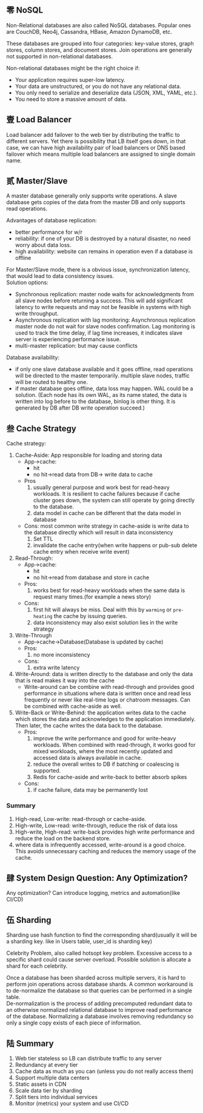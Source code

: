 ## 零 NoSQL
Non-Relational databases are also called NoSQL databases. Popular ones are CouchDB, Neo4j, Cassandra, HBase, Amazon DynamoDB, etc.

These databases are grouped into four categories: key-value stores, graph stores, column stores, and document stores. Join operations are generally not supported in non-relational databases.

Non-relational databases might be the right choice if:
* Your application requires super-low latency.
* Your data are unstructured, or you do not have any relational data.
* You only need to serialize and deserialize data (JSON, XML, YAML, etc.).
* You need to store a massive amount of data.
## 壹 Load Balancer
Load balancer add failover to the web tier by distributing the traffic to different servers. Yet there is possibility that LB itself goes down, in that case, we can have high availability pair of load balancers or DNS based failover which means multiple load balancers are assigned to single domain name.

## 贰 Master/Slave
A master database generally only supports write operations. A slave database gets copies of the data from the master DB and only supports read operations.

Advantages of database replication:
- better performance for w/r
- reliability: if one of your DB is destroyed by a natural disaster, no need worry about data loss.
- high availability: website can remains in operation even if a database is offline

For Master/Slave mode, there is a obvious issue, synchronization latency, that would lead to data consistency issues. \
Solution options:
- Synchronous replication: master node waits for acknowledgments from all slave nodes before returning a success. This will add significant latency to write requests and may not be feasible in systems with high write throughput.
- Asynchronous replication with lag monitoring: Asynchronous replication master node do not wait for slave nodes confirmation. Lag monitoring is used to track the time delay, if lag time increases, it indicates slave server is experiencing performance issue.
- multi-master replication: but may cause conflicts

Database availability:
- if only one slave database available and it goes offline, read operations will be directed to the master temporarily. multiple slave nodes, traffic will be routed to healthy one.
- if master database goes offline, data loss may happen. WAL could be a solution. (Each node has its own WAL, as its name stated, the data is written into log before to the database, binlog is other thing. It is generated by DB after DB write operation succeed.)

## 叁 Cache Strategy
Cache strategy:
1. Cache-Aside: App responsible for loading and storing data
    - App->cache:
        - hit
        - no hit->read data from DB-> write data to cache
    - Pros
        1. usually general purpose and work best for read-heavy workloads. It is resilient to cache failures because if cache cluster goes down, the system can still operate by going directly to the database. 
        2. data model in cache can be different that the data model in database
    - Cons: most common write strategy in cache-aside is write data to the database directly which will result in data inconsistency
        1. Set TTL 
        2. invalidate the cache entry(when write happens or pub-sub delete cache entry when receive write event)
2. Read-Through:
    - App->cache:
        - hit
        - no hit->read from database and store in cache
    - Pros:
        1. works best for read-heavy workloads when the same data is request many times.(for example a news story)
    - Cons:
        1. first hit will always be miss. Deal with this by `warming` or `pre-heating` the cache by issuing queries.
        2. data inconsistency may also exist solution lies in the write strategy
3. Write-Through
    - App->cache->Database(Database is updated by cache)
    - Pros:
        1. no more inconsistency
    - Cons:
        1. extra write latency
4. Write-Around: data is written directly to the database and only the data that is read makes it way into the cache
    - Write-around can be combine with read-through and provides good performance in situations where data is written once and read less frequently or never like real-time logs or chatroom messages. Can be combined with cache-aside as well.
5. Write-Back or Write-Behind: the application writes data to the cache which stores the data and acknowledges to the application immediately. Then later, the cache writes the data back to the database.
    - Pros:
        1. improve the write performance and good for write-heavy workloads. When combined with read-through, it works good for mixed workloads, where the most recently updated and accessed data is always available in cache.
        2. reduce the overall writes to DB if batching or coalescing is supported.
        3. Redis for cache-aside and write-back to better absorb spikes
    - Cons:
        1. if cache failure, data may be permanently lost
### Summary
1. High-read, Low-write: read-through or cache-aside.
2. High-write, Low-read: write-through, reduce the risk of data loss
3. High-write, High-read: write-back provides high write performance and reduce the load on the backend store.
4. where data is infrequently accessed, write-around is a good choice. This avoids unnecessary caching and reduces the memory usage of the cache.

## 肆 System Design Question: Any Optimization?
Any optimization? Can introduce logging, metrics and automation(like CI/CD)

## 伍 Sharding
Sharding use hash function to find the corresponding shard(usually it will be a sharding key. like in Users table, user_id is sharding key)

Celebrity Problem, also called hotsopt key problem. Excessive access to a specific shard could cause server overload. Possible solution is allocate a shard for each celebrity.

Once a database has been sharded across multiple servers, it is hard to perform join operations across database shards. A common workaround is to de-normalize the database so that queries can be performed in a single table. \
De-normalization is the process of adding precomputed redundant data to an otherwise normalized relational database to improve read performance of the database. Normalizing a database involves removing redundancy so only a single copy exists of each piece of information.

## 陆 Summary
1. Web tier stateless so LB can distribute traffic to any server
2. Redundancy at every tier
3. Cache data as much as you can (unless you do not really access them)
4. Support multiple data centers
5. Static assets in CDN
6. Scale data tier by sharding
7. Split tiers into individual services
8. Monitor (metrics) your system and use CI/CD

